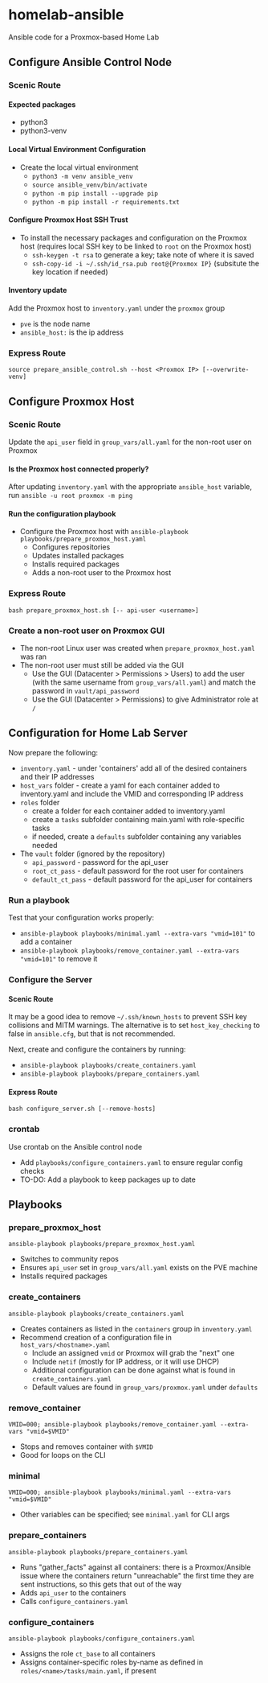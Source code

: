 # homelab-ansible
Ansible code for a Proxmox-based Home Lab

## Configure Ansible Control Node
### Scenic Route
#### Expected packages
- python3
- python3-venv

#### Local Virtual Environment Configuration
- Create the local virtual environment
    - `python3 -m venv ansible_venv`
    - `source ansible_venv/bin/activate`
    - `python -m pip install --upgrade pip`
    - `python -m pip install -r requirements.txt`

#### Configure Proxmox Host SSH Trust
- To install the necessary packages and configuration on the Proxmox host (requires local SSH key to be linked to `root` on the Proxmox host)
    - `ssh-keygen -t rsa` to generate a key; take note of where it is saved
    - `ssh-copy-id -i ~/.ssh/id_rsa.pub root@{Proxmox IP}` (subsitute the key location if needed)

#### Inventory update
Add the Proxmox host to `inventory.yaml` under the `proxmox` group
- `pve` is the node name
- `ansible_host:` is the ip address

### Express Route
`source prepare_ansible_control.sh --host <Proxmox IP> [--overwrite-venv]`

## Configure Proxmox Host
### Scenic Route
Update the `api_user` field in `group_vars/all.yaml` for the non-root user on Proxmox

#### Is the Proxmox host connected properly?
After updating `inventory.yaml` with the appropriate `ansible_host` variable, run
`ansible -u root proxmox -m ping`

#### Run the configuration playbook
- Configure the Proxmox host with `ansible-playbook playbooks/prepare_proxmox_host.yaml`
    - Configures repositories
    - Updates installed packages
    - Installs required packages
    - Adds a non-root user to the Proxmox host

### Express Route
`bash prepare_proxmox_host.sh [-- api-user <username>]`

### Create a non-root user on Proxmox GUI
- The non-root Linux user was created when `prepare_proxmox_host.yaml` was ran
- The non-root user must still be added via the GUI
    - Use the GUI (Datacenter > Permissions > Users) to add the user (with the same username from `group_vars/all.yaml`) and match the password in `vault/api_password`
    - Use the GUI (Datacenter > Permissions) to give Administrator role at `/`

## Configuration for Home Lab Server
Now prepare the following:
- `inventory.yaml` - under 'containers' add all of the desired containers and their IP addresses
- `host_vars` folder - create a yaml for each container added to inventory.yaml and include the VMID and corresponding IP address
- `roles` folder
    - create a folder for each container added to inventory.yaml
    - create a `tasks` subfolder containing main.yaml with role-specific tasks
    - if needed, create a `defaults` subfolder containing any variables needed
- The `vault` folder (ignored by the repository)
    - `api_password` - password for the api_user
    - `root_ct_pass` - default password for the root user for containers
    - `default_ct_pass` - default password for the api_user for containers

### Run a playbook
Test that your configuration works properly:
- `ansible-playbook playbooks/minimal.yaml --extra-vars "vmid=101"` to add a container
- `ansible-playbook playbooks/remove_container.yaml --extra-vars "vmid=101"` to remove it

### Configure the Server
#### Scenic Route
It may be a good idea to remove `~/.ssh/known_hosts` to prevent SSH key collisions and MITM warnings. The alternative is to set `host_key_checking` to false in `ansible.cfg`, but that is not recommended.

Next, create and configure the containers by running:
- `ansible-playbook playbooks/create_containers.yaml`
- `ansible-playbook playbooks/prepare_containers.yaml`

#### Express Route
`bash configure_server.sh [--remove-hosts]`

### crontab
Use crontab on the Ansible control node
- Add `playbooks/configure_containers.yaml` to ensure regular config checks
- TO-DO: Add a playbook to keep packages up to date

## Playbooks

### prepare_proxmox_host
`ansible-playbook playbooks/prepare_proxmox_host.yaml`
- Switches to community repos
- Ensures `api_user` set in `group_vars/all.yaml` exists on the PVE machine
- Installs required packages

### create_containers
`ansible-playbook playbooks/create_containers.yaml`
- Creates containers as listed in the `containers` group in `inventory.yaml`
- Recommend creation of a configuration file in `host_vars/<hostname>.yaml`
    - Include an assigned `vmid` or Proxmox will grab the "next" one
    - Include `netif` (mostly for IP address, or it will use DHCP)
    - Additional configuration can be done against what is found in `create_containers.yaml`
    - Default values are found in `group_vars/proxmox.yaml` under `defaults`

### remove_container
`VMID=000; ansible-playbook playbooks/remove_container.yaml --extra-vars "vmid=$VMID"`
- Stops and removes container with `$VMID`
- Good for loops on the CLI

### minimal
`VMID=000; ansible-playbook playbooks/minimal.yaml --extra-vars "vmid=$VMID"`
- Other variables can be specified; see `minimal.yaml` for CLI args

### prepare_containers
`ansible-playbook playbooks/prepare_containers.yaml`
- Runs "gather_facts" against all containers: there is a Proxmox/Ansible issue where the containers return "unreachable" the first time they are sent instructions, so this gets that out of the way
- Adds `api_user` to the containers
- Calls `configure_containers.yaml`

### configure_containers
`ansible-playbook playbooks/configure_containers.yaml`
- Assigns the role `ct_base` to all containers
- Assigns container-specific roles by-name as defined in `roles/<name>/tasks/main.yaml`, if present

